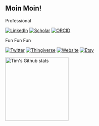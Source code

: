 <h2> Moin Moin! </h2>

Professional

[![LinkedIn](https://img.shields.io/badge/timtreis-LinkedIn-0A66C2?style=flat&logo=LinkedIn&logoColor=FFFFFF)](https://www.linkedin.com/in/timtreis/)
[![Scholar](https://img.shields.io/badge/Tim_Treis-Scholar-4285F4?style=flat&logo=Google+Scholar&logoColor=FFFFFF)](https://scholar.google.com/citations?user=BjmxtEsAAAAJ&hl=en)
[![ORCID](https://img.shields.io/badge/0000--0002--9686--4799-ORCID-A6CE39?style=flat&logo=ORCID&logoColor=A6CE39)](https://orcid.org/0000-0002-9686-4799)

Fun Fun Fun

[![Twitter](https://img.shields.io/badge/TreisTim-Twitter-1DA1F2?style=flat&logo=Twitter&logoColor=1DA1F2)](https://twitter.com/TreisTim)
[![Thingiverse](https://img.shields.io/badge/ttreis-Thingiverse-248BFB?style=flat&logo=Thingiverse&logoColor=FFFFFF)](https://www.thingiverse.com/ttreis/)
[![Website](https://img.shields.io/badge/timtreis.com-Website-eb2121?style=flat&logo=Artifact+Hub&logoColor=eb2121)](https://www.timtreis.com/)
[![Etsy](https://img.shields.io/badge/TreisLabs-Etsy-f1641e?style=flat&logo=Etsy&logoColor=f1641e)](https://www.timtreis.com/)


<!-- Dark Mode -->
<div align="left"> 
<a href="https://github.com/timtreis/github-readme-stats#gh-dark-mode-only">
<img height=200 src="https://github-readme-stats-git-masterrstaa-rickstaa.vercel.app/api?username=timtreis&show_icons=true&count_private=true&line_height=28&hide_border=true&card_width=347&include_all_commits=true&role=owner,collaborator&exclude_repo=github-readme-stats&theme=dark&bg_color=000000&hide_rank=false#gh-dark-mode-only" alt="Tim's Github stats" />
</a>
</div>
